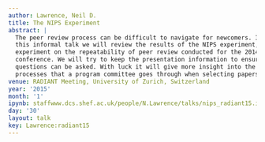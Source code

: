 ```yaml
---
author: Lawrence, Neil D.
title: The NIPS Experiment
abstract: |
  The peer review process can be difficult to navigate for newcomers. In
  this informal talk we will review the results of the NIPS experiment, an
  experiment on the repeatability of peer review conducted for the 2014
  conference. We will try to keep the presentation information to ensure
  questions can be asked. With luck it will give more insight into the
  processes that a program committee goes through when selecting papers.
venue: RADIANT Meeting, University of Zurich, Switzerland
year: '2015'
month: '1'
ipynb: staffwww.dcs.shef.ac.uk/people/N.Lawrence/talks/nips_radiant15.ipynb
day: '30'
layout: talk
key: Lawrence:radiant15
---
```

